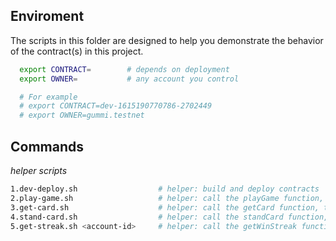 ## Enviroment

The scripts in this folder are designed to help you demonstrate the behavior of the contract(s) in this project.

```sh
  export CONTRACT=        # depends on deployment
  export OWNER=           # any account you control

  # For example
  # export CONTRACT=dev-1615190770786-2702449
  # export OWNER=gummi.testnet
```

## Commands

  _helper scripts_

  ```sh
  1.dev-deploy.sh                  # helper: build and deploy contracts
  2.play-game.sh                   # helper: call the playGame function, to start the game
  3.get-card.sh                    # helper: call the getCard function, to get a new card
  4.stand-card.sh                  # helper: call the standCard function, to continue the game with the cards in your hand
  5.get-streak.sh <account-id>     # helper: call the getWinStreak function, to see the highest score by account ID
  ```